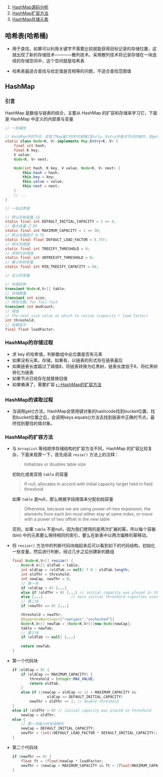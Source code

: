 1. [HashMap源码分析](#HashMap)
2. [HashMap扩容方法]()
3. [HashMap存储元素]()



## 哈希表(哈希桶)

- 用于查找，如果可以利用关键字不需要比较就能获得目标记录的存储位置，这就出现了新的存储技术————散列技术。采用散列技术将记录存储在一块连续的存储空间中，这个空间就是哈希表

- 哈希表最适合查找与给定值是否相等的问题，不适合查找范围值

## HashMap

### 引言
HashMap 是数组与链表的结合，主要从 HashMap 的扩容和存储来学习它，下面是 HashMap 中定义的内部类与变量
```java
// 一些属性

// HashMap中的节点，实现了Map接口中的内部接口Enrty，Entry中是对节点的操作，如getKey，getValue等，具体可看下面
static class Node<K, V> implements Map.Entry<K, V> {
    final int hash;
    final K key;
    V value;
    Node<K, V> next;

    Node(int hash, K key, V value, Node<K, V> next) {
        this.hash = hash;
        this.key = key;
        this.value = value;
        this.next = next;
    }
    // ...
}

// 一些边界值

// 默认初始容量 16
static final int DEFAULT_INITIAL_CAPACITY = 1 << 4; 
// 最大容量 2^30
static final int MAXIMUM_CAPACITY = 1 << 30;
// 默认加载因子 0.75
static final float DEFAULT_LOAD_FACTOR = 0.75f;
// 树化的阈值
static final int TREEIFY_THRESHOLD = 8;
// 非树化的阈值
static final int UNTREEIFY_THRESHOLD = 6;
// 最小的树容量
static final int MIN_TREEIFY_CAPACITY = 64;

// 定义的变量

// 存储结构
transient Node<K,V>[] table;
// 存储数量
transient int size;
// 修改次数，for fail-fast
transient int modCount; 
// 阈值 
// The next size value at which to resize (capacity * load factor)
int threshold;
// 加载因子
final float loadFactor;
```

### HashMap的存储过程

- 求 key 的哈希值，判断数组中此位置是否有元素
- 如果没有元素，存储，如果有，以链表的形式存在链表最后
- 如果链表长度超过了阈值8，将链表转换为红黑树，链表长度低于6，将红黑树转化为链表
- 如果节点已经存在就替换旧值
- 如果桶满了，需要扩容 [👉HashMap的扩容方法](#HashMap的扩容方法)

### HashMap的读取过程

- 当调用get()方法，HashMap会使用键对象的hashcode找到bucket位置，找到bucket位置之后，会调用keys.equals()方法去找到链表中正确的节点，最终找到要找的值对象。

### HashMap的扩容方法

- 与 `ArrayList` 等纯顺序存储结构的扩容方法不同，HashMap 的扩容比较复杂，下面来观摩一下，首先阅读 `resie()` 方法上的注释：
    > Initializes or doubles table size

    初始化或者双倍 `table` 的容量
    >If null, allocates in accord with initial capacity target held in field threshold

    如果 `table` 是null，那么根据字段阈值来分配初始容量
    >Otherwise, because we are using power-of-two expansion, the elements from each bin must either stay at same index, or move with a power of two offset in the new table

    否则，如果 `table` 不是null，因为我们使用的是两次扩展的幂，所以每个容器 (bin) 中的元素要么保持相同的索引，要么在新表中以两次偏移的幂移动。  

- 将 `resize()` 方法中的判断代码块缩起来后可以看到如下的代码结构，初始化一些变量，然后进行判断，经过几步之后创建新的数组
    ```java
    final Node<K,V>[] resize() {
        Node<K,V>[] oldTab = table;
        int oldCap = (oldTab == null) ? 0 : oldTab.length;
        int oldThr = threshold;
        int newCap, newThr = 0;
        // 第一块
        if (oldCap > 0) {...}
        else if (oldThr > 0) {...} // initial capacity was placed in threshold
        else {...}             // zero initial threshold signifies using defaults
        // 第二块    
        if (newThr == 0) {...}

        threshold = newThr;
        @SuppressWarnings({"rawtypes","unchecked"})
        Node<K,V>[] newTab = (Node<K,V>[])new Node[newCap];
        table = newTab;
        // 第三块
        if (oldTab != null) {...}
        
        return newTab;
    }
    ```
- 第一个代码块
    ```java
    if (oldCap > 0) {
        if (oldCap >= MAXIMUM_CAPACITY) {
            threshold = Integer.MAX_VALUE;
            return oldTab;
        }
        else if ((newCap = oldCap << 1) < MAXIMUM_CAPACITY &&
                    oldCap >= DEFAULT_INITIAL_CAPACITY)
            newThr = oldThr << 1; // double threshold
    }
    else if (oldThr > 0) // initial capacity was placed in threshold
        newCap = oldThr;
    else {               
        // 第一次插入时会调用的
        newCap = DEFAULT_INITIAL_CAPACITY;
        newThr = (int)(DEFAULT_LOAD_FACTOR * DEFAULT_INITIAL_CAPACITY);
    }
    ```
- 第二个代码块
    ```java
    if (newThr == 0) {
        float ft = (float)newCap * loadFactor;
        newThr = (newCap < MAXIMUM_CAPACITY && ft < (float)MAXIMUM_CAPACITY ? (int)ft : Integer.MAX_VALUE);
    }
    ```